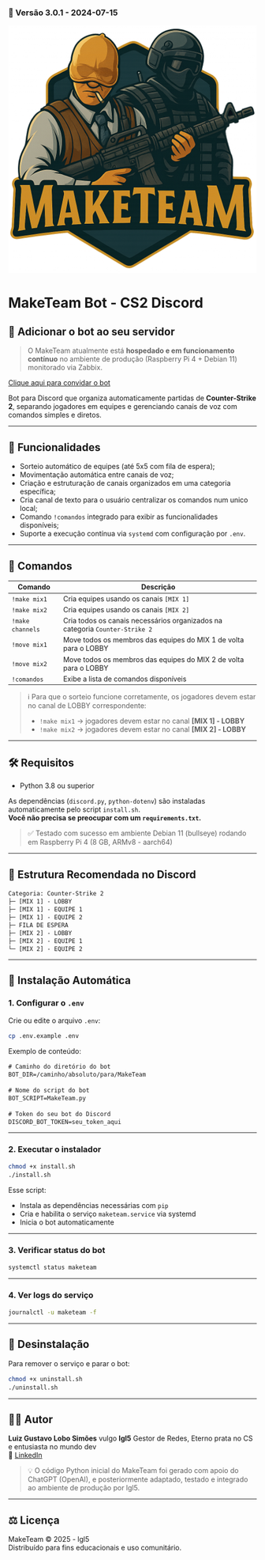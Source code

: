 ### 🔄 Versão 3.0.1 - 2024-07-15

![Logo MakeTeam](./MakeTeam-Logo-Final.png)

# MakeTeam Bot - CS2 Discord

## 🔗 Adicionar o bot ao seu servidor
> O MakeTeam atualmente está **hospedado e em funcionamento contínuo** no ambiente de produção (Raspberry Pi 4 + Debian 11) monitorado via Zabbix.

[Clique aqui para convidar o bot](https://discord.com/oauth2/authorize?client_id=1085339903967121480&permissions=16788496&integration_type=0&scope=bot)

Bot para Discord que organiza automaticamente partidas de **Counter-Strike 2**, separando jogadores em equipes e gerenciando canais de voz com comandos simples e diretos.

---

## 🎯 Funcionalidades

- Sorteio automático de equipes (até 5x5 com fila de espera);
- Movimentação automática entre canais de voz;
- Criação e estruturação de canais organizados em uma categoria específica;
- Cria canal de texto para o usuário centralizar os comandos num unico local;
- Comando `!comandos` integrado para exibir as funcionalidades disponíveis;
- Suporte a execução contínua via `systemd` com configuração por `.env`.

---

## 🚀 Comandos

| Comando             | Descrição                                                                 |
|---------------------|---------------------------------------------------------------------------|
| `!make mix1`        | Cria equipes usando os canais `[MIX 1]`                                   |
| `!make mix2`        | Cria equipes usando os canais `[MIX 2]`                                   |
| `!make channels`    | Cria todos os canais necessários organizados na categoria `Counter-Strike 2` |
| `!move mix1`        | Move todos os membros das equipes do MIX 1 de volta para o LOBBY          |
| `!move mix2`        | Move todos os membros das equipes do MIX 2 de volta para o LOBBY          |
| `!comandos`         | Exibe a lista de comandos disponíveis                                     |

> ℹ️ Para que o sorteio funcione corretamente, os jogadores devem estar no canal de LOBBY correspondente:  
> - `!make mix1` → jogadores devem estar no canal **[MIX 1] - LOBBY**  
> - `!make mix2` → jogadores devem estar no canal **[MIX 2] - LOBBY**


---

## 🛠️ Requisitos

- Python 3.8 ou superior

As dependências (`discord.py`, `python-dotenv`) são instaladas automaticamente pelo script `install.sh`.  
**Você não precisa se preocupar com um `requirements.txt`.**

> ✅ Testado com sucesso em ambiente Debian 11 (bullseye) rodando em Raspberry Pi 4 (8 GB, ARMv8 - aarch64)

---

## 📁 Estrutura Recomendada no Discord

```
Categoria: Counter-Strike 2
├─ [MIX 1] - LOBBY
├─ [MIX 1] - EQUIPE 1
├─ [MIX 1] - EQUIPE 2
├─ FILA DE ESPERA
├─ [MIX 2] - LOBBY
├─ [MIX 2] - EQUIPE 1
└─ [MIX 2] - EQUIPE 2

```

---

## 🧠 Instalação Automática

### 1. Configurar o `.env`

Crie ou edite o arquivo `.env`:

```bash
cp .env.example .env
```

Exemplo de conteúdo:

```env
# Caminho do diretório do bot
BOT_DIR=/caminho/absoluto/para/MakeTeam

# Nome do script do bot
BOT_SCRIPT=MakeTeam.py

# Token do seu bot do Discord
DISCORD_BOT_TOKEN=seu_token_aqui
```

---

### 2. Executar o instalador

```bash
chmod +x install.sh
./install.sh
```

Esse script:

- Instala as dependências necessárias com `pip`
- Cria e habilita o serviço `maketeam.service` via systemd
- Inicia o bot automaticamente

---

### 3. Verificar status do bot

```bash
systemctl status maketeam
```

---

### 4. Ver logs do serviço

```bash
journalctl -u maketeam -f
```

---

## 🧹 Desinstalação

Para remover o serviço e parar o bot:

```bash
chmod +x uninstall.sh
./uninstall.sh
```

---

## 👨‍💻 Autor

**Luiz Gustavo Lobo Simões** vulgo **lgl5** 
Gestor de Redes, Eterno prata no CS e entusiasta no mundo dev  
🔗 [LinkedIn](https://www.linkedin.com/in/lgl5)

> 💡 O código Python inicial do MakeTeam foi gerado com apoio do ChatGPT (OpenAI), e posteriormente adaptado, testado e integrado ao ambiente de produção por lgl5.


---

## ⚖️ Licença

MakeTeam © 2025 - lgl5  
Distribuído para fins educacionais e uso comunitário.
